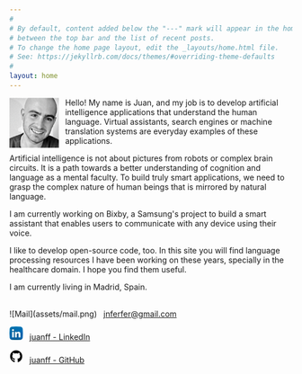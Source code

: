 ```yaml
---
#
# By default, content added below the "---" mark will appear in the home page
# between the top bar and the list of recent posts.
# To change the home page layout, edit the _layouts/home.html file.
# See: https://jekyllrb.com/docs/themes/#overriding-theme-defaults
#
layout: home
---
```


<img src = 'assets/juan-photo.png' style="float:left;width:5.5rem;margin-right:0.7rem"/>

Hello! My name is Juan, and my job is to develop artificial intelligence applications that understand the human language. Virtual assistants, search engines or machine translation systems are everyday examples of these applications.

Artificial intelligence is not about pictures from robots or complex brain circuits. It is a path towards a better understanding of cognition and language as a mental faculty. To build truly smart applications, we need to grasp the complex nature of human beings that is mirrored by natural language.

I am currently working on Bixby, a Samsung's project to build a smart assistant that enables users to communicate with any device using their voice.

I like to develop open-source code, too. In this site you will find language processing resources I have been working on these years, specially in the healthcare domain. I hope you find them useful.

I am currently living in Madrid, Spain.

<br />
![Mail](assets/mail.png) &nbsp; <a href="mailto:&#106;&#110;&#102;&#101;&#114;&#102;&#101;&#114;&#064;&#103;&#109;&#097;&#105;&#108;&#046;&#099;&#111;&#109;">&#106;&#110;&#102;&#101;&#114;&#102;&#101;&#114;&#064;&#103;&#109;&#097;&#105;&#108;&#046;&#099;&#111;&#109;</a>

![LinkedIn](assets/linkedin.png) &nbsp; <a href="https://www.linkedin.com/in/juanff/">juanff - LinkedIn</a>

![LinkedIn](assets/github.png) &nbsp; <a href="https://github.com/JuanFF/">juanff - GitHub</a>